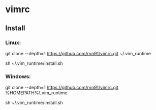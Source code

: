 # vimrc

## Install

### Linux:

git clone --depth=1 https://github.com/rvn91/vimrc.git ~/.vim_runtime

sh ~/.vim_runtime/install.sh

### Windows:
git clone --depth=1 https://github.com/rvn91/vimrc.git %HOMEPATH%\\.vim_runtime

sh ~/.vim_runtime/install.sh
